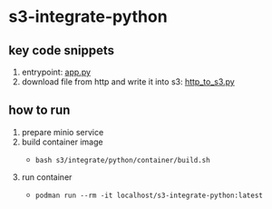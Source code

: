 # s3-integrate-python

## key code snippets
1. entrypoint: [app.py](app.py)
2. download file from http and write it into s3: [http_to_s3.py](http_to_s3.py)

## how to run
1. prepare minio service
2. build container image
    * ```shell
      bash s3/integrate/python/container/build.sh
      ```
3. run container
    * ```shell
      podman run --rm -it localhost/s3-integrate-python:latest
      ```